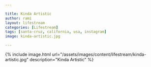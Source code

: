 ```yaml
---

title: Kinda Artistic
author: rami
layout: lifestream
categories: [Lifestream]
tags: [santa-cruz, california, usa, instagram]
image: kinda-artistic.jpg

---
```


{% include image.html url="/assets/images/content/lifestream/kinda-artistic.jpg" description="Kinda Artistic" %}
